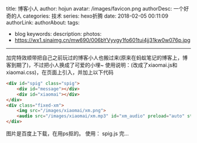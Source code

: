 title: 博客小人
author: hojun
avatar: /images/favicon.png
authorDesc: 一个好奇的人
categories: 技术
series: hexo折腾
date: 2018-02-05 00:11:09
authorLink:
authorAbout:
tags:
 - blog
keywords:
description:
photos:
 - https://wx1.sinaimg.cn/mw690/006bYVyvgy1fo601tui4jj31kw0w076p.jpg
---
加完特效顺带把自己之前玩过的博客小人也搬过来(原来在蚂蚁笔记的博客上，博客到期了)，不过把小人换成了可爱的小埋~
使用说明：(改成了xiaomai.js和xiaomai.css)，在页面上引入，并加上以下代码
```html
<div id="spig" class="spig">
    <div id="message"></div>
    <div id="xiaomai"></div>
</div>
<div class="fixed-xm">
    <img src="/images/xiaomai/xm.png">
    <audio src="/images/xiaomai/xm.mp3" id="xm_audio" preload="auto" style="display:none;"></audio>
</div>
```
图片是百度上下载，在用ps抠的。
使用： spig.js
完...